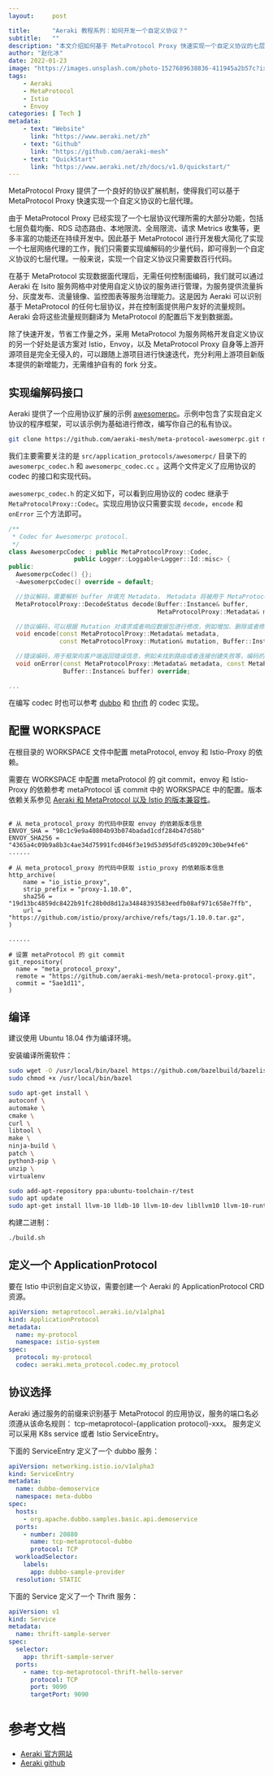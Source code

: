 ```yaml
---
layout:     post

title:      "Aeraki 教程系列：如何开发一个自定义协议？"
subtitle:   ""
description: "本文介绍如何基于 MetaProtocol Proxy 快速实现一个自定义协议的七层代理。一般来说，实现一个自定义协议只需要数百行代码。我们还可以通过 Aeraki 在 Isito 服务网格中对使用自定义协议的服务进行管理，为服务提供流量拆分、灰度发布、流量镜像、监控图表等服务治理能力。"
author: "赵化冰"
date: 2022-01-23
image: "https://images.unsplash.com/photo-1527689638836-411945a2b57c?ixlib=rb-1.2.1&ixid=MnwxMjA3fDB8MHxwaG90by1wYWdlfHx8fGVufDB8fHx8&auto=format&fit=crop&w=1516&q=80"
tags:
    - Aeraki
    - MetaProtocol
    - Istio
    - Envoy
categories: [ Tech ]
metadata:
    - text: "Website"
      link: "https://www.aeraki.net/zh"
    - text: "Github"
      link: "https://github.com/aeraki-mesh"
    - text: "QuickStart" 
      link: "https://www.aeraki.net/zh/docs/v1.0/quickstart/"
---
```


MetaProtocol Proxy 提供了一个良好的协议扩展机制，使得我们可以基于 MetaProtocol Proxy 快速实现一个自定义协议的七层代理。

由于 MetaProtocol Proxy 已经实现了一个七层协议代理所需的大部分功能，包括七层负载均衡、RDS 动态路由、本地限流、全局限流、请求 Metrics 收集等，更多丰富的功能还在持续开发中。因此基于 MetaProtocol 进行开发极大简化了实现一个七层网络代理的工作，我们只需要实现编解码的少量代码，即可得到一个自定义协议的七层代理。一般来说，实现一个自定义协议只需要数百行代码。

在基于 MetaProtocol 实现数据面代理后，无需任何控制面编码，我们就可以通过 Aeraki 在 Isito 服务网格中对使用自定义协议的服务进行管理，为服务提供流量拆分、灰度发布、流量镜像、监控图表等服务治理能力。这是因为 Aeraki 可以识别基于 MetaProtocol 的任何七层协议，并在控制面提供用户友好的流量规则。Aeraki 会将这些流量规则翻译为 MetaProtocol 的配置后下发到数据面。

除了快速开发，节省工作量之外，采用 MetaProtocol 为服务网格开发自定义协议的另一个好处是该方案对 Istio，Envoy，以及 MetaProtocol Proxy 自身等上游开源项目是完全无侵入的，可以跟随上游项目进行快速迭代，充分利用上游项目新版本提供的新增能力，无需维护自有的 fork 分支。

## 实现编解码接口

Aeraki 提供了一个应用协议扩展的示例 [awesomerpc](https://github.com/aeraki-mesh/meta-protocol-awesomerpc)。示例中包含了实现自定义协议的程序框架，可以该示例为基础进行修改，编写你自己的私有协议。

```bash
git clone https://github.com/aeraki-mesh/meta-protocol-awesomerpc.git my-protocol-proxy
```

我们主要需要关注的是 `src/application_protocols/awesomerpc/` 目录下的 `awesomerpc_codec.h` 和 `awesomerpc_codec.cc` 。这两个文件定义了应用协议的 codec 的接口和实现代码。

`awesomerpc_codec.h` 的定义如下，可以看到应用协议的 codec 继承于 `MetaProtocolProxy::Codec`。实现应用协议只需要实现 `decode`，`encode` 和 `onError` 三个方法即可。

```c++
/**
 * Codec for Awesomerpc protocol.
 */
class AwesomerpcCodec : public MetaProtocolProxy::Codec,
                  public Logger::Loggable<Logger::Id::misc> {
public:
  AwesomerpcCodec() {};
  ~AwesomerpcCodec() override = default;

  //协议解码，需要解析 buffer 并填充 Metadata， Metadata 将被用于 MetaProtocol Proxy 的 filter，例如限流，路由的匹配条件
  MetaProtocolProxy::DecodeStatus decode(Buffer::Instance& buffer,
                                         MetaProtocolProxy::Metadata& metadata) override;

  //协议编码，可以根据 Mutation 对请求或者响应数据包进行修改，例如增加、删除或者修改 header，修改后需要回写到 buffer 中
  void encode(const MetaProtocolProxy::Metadata& metadata,
              const MetaProtocolProxy::Mutation& mutation, Buffer::Instance& buffer) override;

  //错误编码，用于框架向客户端返回错误信息，例如未找到路由或者连接创建失败等，编码的数据需要写入到 buffer 中
  void onError(const MetaProtocolProxy::Metadata& metadata, const MetaProtocolProxy::Error& error,
               Buffer::Instance& buffer) override;

...
```

在编写 codec 时也可以参考 [dubbo](https://github.com/aeraki-mesh/meta-protocol-proxy/tree/master/src/application_protocols/dubbo) 和 [thrift](https://github.com/aeraki-mesh/meta-protocol-proxy/tree/master/src/application_protocols/thrift) 的 codec 实现。

## 配置 WORKSPACE

在根目录的 WORKSPACE 文件中配置 metaProtocol, envoy 和 Istio-Proxy 的依赖。

需要在 WORKSPACE 中配置 metaProtocol 的 git commit，envoy 和 Istio-Proxy 的依赖参考 metaProtocol 该 commit 中的 WORKSPACE 中的配置。版本依赖关系参见 [Aeraki 和 MetaProtocol 以及 Istio 的版本兼容性](/zh/docs/v1.0/install/#aeraki-%E5%92%8C-metaprotocol-%E4%BB%A5%E5%8F%8A-istio-%E7%9A%84%E7%89%88%E6%9C%AC%E5%85%BC%E5%AE%B9%E6%80%A7)。

```Starlark

# 从 meta_protocol_proxy 的代码中获取 envoy 的依赖版本信息
ENVOY_SHA = "98c1c9e9a40804b93b074badad1cdf284b47d58b"
ENVOY_SHA256 = "4365a4c09b9a8b3c4ae34d75991fcd046f3e19d53d95dfd5c89209c30be94fe6"
......

# 从 meta_protocol_proxy 的代码中获取 istio_proxy 的依赖版本信息
http_archive(
    name = "io_istio_proxy",
    strip_prefix = "proxy-1.10.0",
    sha256 = "19d13bc4859dc8422b91fc28b0d8d12a34848393583eedfb08af971c658e7ffb",
    url = "https://github.com/istio/proxy/archive/refs/tags/1.10.0.tar.gz",   
)

...... 

# 设置 metaProtocol 的 git commit
git_repository(
  name = "meta_protocol_proxy",
  remote = "https://github.com/aeraki-mesh/meta-protocol-proxy.git",
  commit = "5ae1d11",  
)
```

## 编译

建议使用 Ubuntu 18.04 作为编译环境。

安装编译所需软件：

```bash
sudo wget -O /usr/local/bin/bazel https://github.com/bazelbuild/bazelisk/releases/latest/download/bazelisk-linux-$([ $(uname -m) = "aarch64" ] && echo "arm64" || echo "amd64")
sudo chmod +x /usr/local/bin/bazel

sudo apt-get install \
autoconf \
automake \
cmake \
curl \
libtool \
make \
ninja-build \
patch \
python3-pip \
unzip \
virtualenv

sudo add-apt-repository ppa:ubuntu-toolchain-r/test
sudo apt update
sudo apt-get install llvm-10 lldb-10 llvm-10-dev libllvm10 llvm-10-runtime clang-10 clang++-10 lld-10 gcc-10 g++-10
```

构建二进制：

```bash
./build.sh
```

## 定义一个 ApplicationProtocol

要在 Istio 中识别自定义协议，需要创建一个 Aeraki 的 ApplicationProtocol CRD 资源。

```yaml
apiVersion: metaprotocol.aeraki.io/v1alpha1
kind: ApplicationProtocol
metadata:
  name: my-protocol
  namespace: istio-system
spec:
  protocol: my-protocol
  codec: aeraki.meta_protocol.codec.my_protocol
```

## 协议选择

Aeraki 通过服务的前缀来识别基于 MetaProtocol 的应用协议，服务的端口名必须遵从该命名规则： tcp-metaprotocol-{application protocol}-xxx。
服务定义可以采用 K8s service 或者 Istio ServiceEntry。

下面的 ServiceEntry 定义了一个 dubbo 服务：
```yaml
apiVersion: networking.istio.io/v1alpha3
kind: ServiceEntry
metadata:
  name: dubbo-demoservice
  namespace: meta-dubbo
spec:
  hosts:
    - org.apache.dubbo.samples.basic.api.demoservice
  ports:
    - number: 20880
      name: tcp-metaprotocol-dubbo
      protocol: TCP
  workloadSelector:
    labels:
      app: dubbo-sample-provider
  resolution: STATIC
```

下面的 Service 定义了一个 Thrift 服务：

```yaml
apiVersion: v1
kind: Service
metadata:
  name: thrift-sample-server
spec:
  selector:
    app: thrift-sample-server
  ports:
    - name: tcp-metaprotocol-thrift-hello-server
      protocol: TCP
      port: 9090
      targetPort: 9090
```

# 参考文档

* [Aeraki 官方网站](https://www.aeraki.net/zh/)
* [Aeraki github](https://github.com/aeraki-mesh)